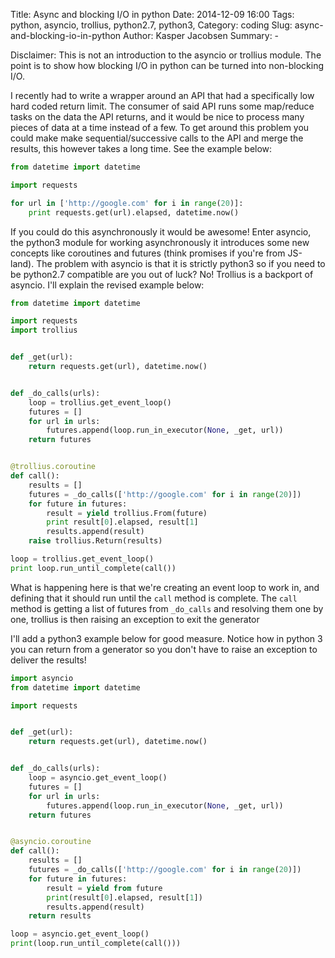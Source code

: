 Title: Async and blocking I/O in python
Date: 2014-12-09 16:00
Tags: python, asyncio, trollius, python2.7, python3,
Category: coding
Slug: async-and-blocking-io-in-python
Author: Kasper Jacobsen
Summary: -

Disclaimer: This is not an introduction to the asyncio or trollius module. The point is to show how blocking I/O in python can be turned into non-blocking I/O.

I recently had to write a wrapper around an API that had a specifically low hard coded return limit. The consumer of said API runs some map/reduce tasks on the data the API returns, and it would be nice to process many pieces of data at a time instead of a few. To get around this problem you could make make sequential/successive calls to the API and merge the results, this however takes a long time. See the example below:

```python
from datetime import datetime

import requests

for url in ['http://google.com' for i in range(20)]:
    print requests.get(url).elapsed, datetime.now()
```


If you could do this asynchronously it would be awesome!
Enter asyncio, the python3 module for working asynchronously it introduces some new concepts like coroutines and futures (think promises if you're from JS-land). The problem with asyncio is that it is strictly python3 so if you need to be python2.7 compatible are you out of luck? No! Trollius is a backport of asyncio. I'll explain the revised example below:

```python
from datetime import datetime

import requests
import trollius


def _get(url):
    return requests.get(url), datetime.now()


def _do_calls(urls):
    loop = trollius.get_event_loop()
    futures = []
    for url in urls:
        futures.append(loop.run_in_executor(None, _get, url))
    return futures


@trollius.coroutine
def call():
    results = []
    futures = _do_calls(['http://google.com' for i in range(20)])
    for future in futures:
        result = yield trollius.From(future)
        print result[0].elapsed, result[1]
        results.append(result)
    raise trollius.Return(results)

loop = trollius.get_event_loop()
print loop.run_until_complete(call())
```

What is happening here is that we're creating an event loop to work in, and defining that it should run until the ``call`` method is complete.
The ``call`` method is getting a list of futures from ``_do_calls`` and resolving them one by one, trollius is then raising an exception to exit the generator

I'll add a python3 example below for good measure. Notice how in python 3 you can return from a generator so you don't have to raise an exception to deliver the results!


```python
import asyncio
from datetime import datetime

import requests


def _get(url):
    return requests.get(url), datetime.now()


def _do_calls(urls):
    loop = asyncio.get_event_loop()
    futures = []
    for url in urls:
        futures.append(loop.run_in_executor(None, _get, url))
    return futures


@asyncio.coroutine
def call():
    results = []
    futures = _do_calls(['http://google.com' for i in range(20)])
    for future in futures:
        result = yield from future
        print(result[0].elapsed, result[1])
        results.append(result)
    return results

loop = asyncio.get_event_loop()
print(loop.run_until_complete(call()))
```
